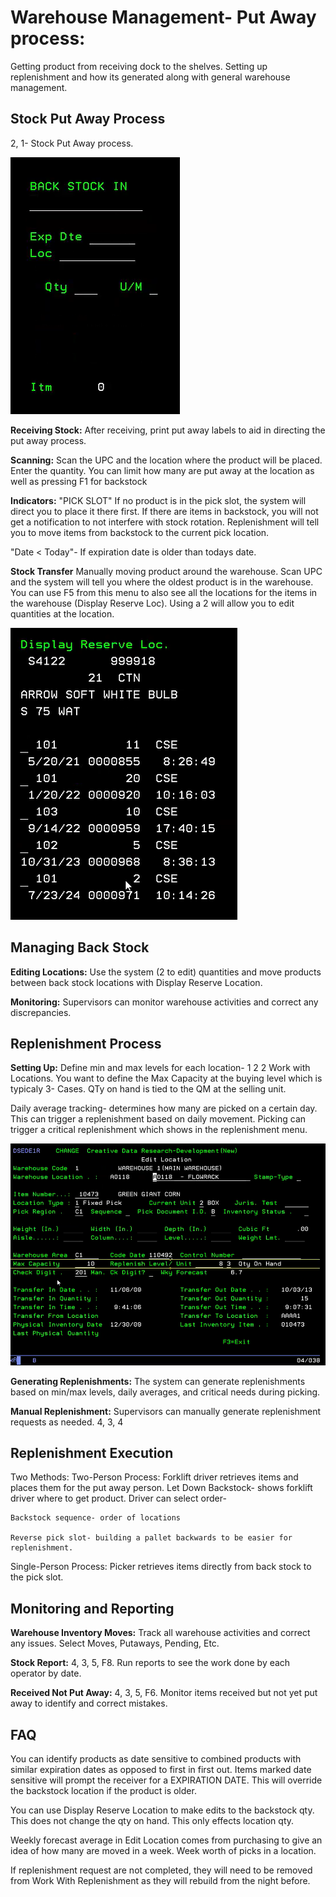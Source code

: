 # Warehouse Management- Put Away process:
Getting product from receiving dock to the shelves. Setting up replenishment and how its generated along with general warehouse management.

## Stock Put Away Process
2, 1- Stock Put Away process.

 ![Stock Putaway Menu](../images/WM_StockPutawat.png) 

**Receiving Stock:** After receiving, print put away labels to aid in directing the put away process.

**Scanning:** Scan the UPC and the location where the product will be placed. Enter the quantity. You can limit how many are put away at the location as well as pressing F1 for backstock

**Indicators:** "PICK SLOT" If no product is in the pick slot, the system will direct you to place it there first. If there are items in backstock, you will not get a notification to not interfere with stock rotation. Replenishment will tell you to move items from backstock to the current pick location.

"Date < Today"- If expiration date is older than todays date. 

**Stock Transfer** Manually moving product around the warehouse. Scan UPC and the system will tell you where the oldest product is in the warehouse. You can use F5 from this menu to also see all the locations for the items in the warehouse (Display Reserve Loc). Using a 2 will allow you to edit quantities at the location. 

![Display Reserve Location](../images/WM_DisplayReserveLoc.png)

## Managing Back Stock

**Editing Locations:** Use the system (2 to edit) quantities and move products between back stock locations with Display Reserve Location.

**Monitoring:** Supervisors can monitor warehouse activities and correct any discrepancies.

## Replenishment Process

**Setting Up:** Define min and max levels for each location- 1 2 2 Work with Locations. You want to define the Max Capacity at the buying level which is typicaly 3- Cases. QTy on hand is tied to the QM at the selling unit. 

Daily average tracking- determines how many are picked on a certain day. This can trigger a replenishment based on daily movement. Picking can trigger a critical replenishment which shows in the replenishment menu.

![Edit Location](../images/WM_EditLocationsReplenishment.png)


**Generating Replenishments:** The system can generate replenishments based on min/max levels, daily averages, and critical needs during picking. 

**Manual Replenishment:** Supervisors can manually generate replenishment requests as needed. 4, 3, 4

## Replenishment Execution
Two Methods:
Two-Person Process: Forklift driver retrieves items and places them for the put away person. Let Down Backstock- shows forklift driver where to get product. Driver can select order- 
    
    Backstock sequence- order of locations
    
    Reverse pick slot- building a pallet backwards to be easier for replenishment. 

Single-Person Process: Picker retrieves items directly from back stock to the pick slot.

## Monitoring and Reporting

**Warehouse Inventory Moves:** Track all warehouse activities and correct any issues. Select Moves, Putaways, Pending, Etc.

**Stock Report:** 4, 3, 5, F8. Run reports to see the work done by each operator by date.

**Received Not Put Away:** 4, 3, 5, F6. Monitor items received but not yet put away to identify and correct mistakes.


## FAQ

You can identify products as date sensitive to combined products with similar expiration dates as opposed to first in first out. Items marked date sensitive will prompt the receiver for a EXPIRATION DATE. This will override the backstock location if the product is older.

You can use Display Reserve Location to make edits to the backstock qty. This does not change the qty on hand. This only effects location qty. 

Weekly forecast average in Edit Location comes from purchasing to give an idea of how many are moved in a week.  Week worth of picks in a location.

If replenishment request are not completed, they will need to be removed from Work With Replenishment as they will rebuild from the night before.




